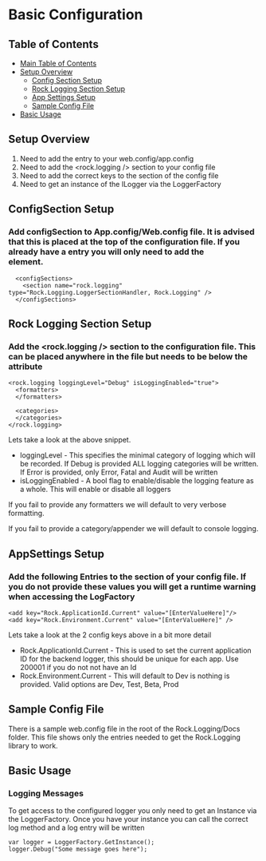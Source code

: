 # Basic Configuration

## Table of Contents
* [Main Table of Contents](../readme.md)
* [Setup Overview](#setup-overview)
  * [Config Section Setup](#configsection-setup)
  * [Rock Logging Section Setup](#rock-logging-section-setup)
  * [App Settings Setup](#appsettings=setup)
  * [Sample Config File](#sample-config-file)
* [Basic Usage](#basic-usage)

## Setup Overview
1. Need to add the <configSection /> entry to your web.config/app.config
2. Need to add the <rock.logging /> section to your config file
3. Need to add the correct keys to the <appSettings /> section of the config file
4. Need to get an instance of the ILogger via the LoggerFactory

## ConfigSection Setup
### Add configSection to App.config/Web.config file.  It is advised that this is placed at the top of the configuration file.  If you already have a <configSections /> entry you will only need to add the <section /> element.

```
  <configSections>
    <section name="rock.logging" type="Rock.Logging.LoggerSectionHandler, Rock.Logging" />
  </configSections>
```

## Rock Logging Section Setup
### Add the <rock.logging /> section to the configuration file.  This can be placed anywhere in the file but needs to be below the <configSections> attribute

```
<rock.logging loggingLevel="Debug" isLoggingEnabled="true">
  <formatters>
  </formatters>
  
  <categories>
  </categories>
</rock.logging>
```

Lets take a look at the above snippet.
 * loggingLevel - This specifies the minimal category of logging which will be recorded.  If Debug is provided ALL logging categories will be written.  If Error is provided, only Error, Fatal and Audit will be written
 * isLoggingEnabled - A bool flag to enable/disable the logging feature as a whole.  This will enable or disable all loggers

 If you fail to provide any formatters we will default to very verbose formatting.

 If you fail to provide a category/appender we will default to console logging.

## AppSettings Setup
 ### Add the following Entries to the <appSettings /> section of your config file.  If you do not provide these values you will get a runtime warning when accessing the LogFactory

 ```
 <add key="Rock.ApplicationId.Current" value="[EnterValueHere]"/>
 <add key="Rock.Environment.Current" value="[EnterValueHere]" />
 ```

 Lets take a look at the 2 config keys above in a bit more detail
 * Rock.ApplicationId.Current - This is used to set the current application ID for the backend logger, this should be unique for each app.  Use 200001 if you do not not have an Id
 * Rock.Environment.Current - This will default to Dev is nothing is provided.  Valid options are Dev, Test, Beta, Prod

 
## Sample Config File
There is a sample web.config file in the root of the Rock.Logging/Docs folder.  This file shows only the entries needed to get the Rock.Logging library to work.

## Basic Usage
 ### Logging Messages
 To get access to the configured logger you only need to get an Instance via the LoggerFactory.  Once you have your instance you can call the correct log method and a log entry will be written

 ```
var logger = LoggerFactory.GetInstance();
logger.Debug("Some message goes here");
 ```
